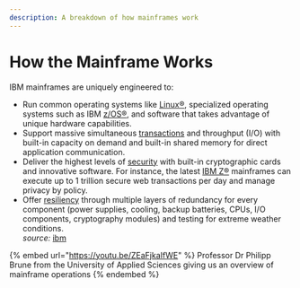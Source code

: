 ```yaml
---
description: A breakdown of how mainframes work
---
```


# How the Mainframe Works



IBM mainframes are uniquely engineered to:

* Run common operating systems like [Linux®](https://www.ibm.com/za-en/it-infrastructure/z/os/linux), specialized operating systems such as IBM [z/OS®](https://www.ibm.com/za-en/it-infrastructure/z/zos), and software that takes advantage of unique hardware capabilities.
* Support massive simultaneous [transactions](https://www.ibm.com/za-en/it-infrastructure/z/capabilities/transaction-processing) and throughput (I/O) with built-in capacity on demand and built-in shared memory for direct application communication.
* Deliver the highest levels of [security](https://www.ibm.com/za-en/it-infrastructure/z/capabilities/enterprise-security) with built-in cryptographic cards and innovative software. For instance, the latest [IBM Z®](https://www.ibm.com/za-en/it-infrastructure/z/hardware) mainframes can execute up to 1 trillion secure web transactions per day and manage privacy by policy.
* Offer [resiliency](https://www.ibm.com/za-en/it-infrastructure/z/capabilities/resiliency) through multiple layers of redundancy for every component (power supplies, cooling, backup batteries, CPUs, I/O components, cryptography modules) and testing for extreme weather conditions.\
  _source:_ [ibm](https://www.ibm.com/za-en/topics/mainframe)

{% embed url="https://youtu.be/ZEaFjkaIfWE" %}
Professor Dr Philipp Brune from the University of Applied Sciences giving us an overview of mainframe operations
{% endembed %}

